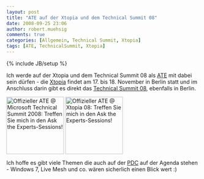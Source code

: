```yaml
---
layout: post
title: "ATE auf der Xtopia und dem Technical Summit 08"
date: 2008-09-25 23:06
author: robert.muehsig
comments: true
categories: [Allgemein, Technical Summit, Xtopia]
tags: [ATE, TechnicalSummit, Xtopia]
---
```

{% include JB/setup %}
<p>Ich werde auf der Xtopia und dem Technical Summit 08 als <a href="http://www.technical-summit.de/AskTheExperts_ts08.mspx?ActiveID=1383">ATE</a> mit dabei sein dürfen - die <a href="http://www.xtopia-konferenz.de/Startseite_xt08.mspx?ActiveID=1183">Xtopia</a> findet am 17. bis 18. November in Berlin statt und im Anschluss darin gibt es direkt das <a href="http://www.technical-summit.de/Home_ts08.mspx?ActiveID=1127">Technical Summit 08</a>, ebenfalls in Berlin.</p> <p><a href="http://www.technical-summit.de/AskTheExperts_ts08.mspx?ActiveID=1383#RobertMuehsig" target="_blank"> <img alt="Offizieller ATE @ Microsoft Technical Summit 2008: Treffen Sie mich in den Ask the Experts-Sessions!" height="150" src="http://www.technical-summit.de/upload/ts_banner_150x150_ate_1205.jpg" width="150" align="top" style="border-style: solid; border-width: 0"></a> <a href="http://www.xtopia-konferenz.de/AskTheExperts_xt08.mspx?ActiveID=1393#RobertMuehsig" target="_blank"> <img alt="Offizieller ATE @ Xtopia 08: Treffen Sie mich in den Ask the Experts-Sessions!" height="150" src="http://www.xtopia-konferenz.de/upload/xtopia_banner_150x150_ate_1225.jpg" width="150" align="top" style="border-style: solid; border-width: 0"></a> </p> <p>Ich hoffe es gibt viele Themen die auch auf der <a href="http://www.microsoftpdc.com/">PDC</a> auf der Agenda stehen - Windows 7, Live Mesh und co. wären sicherlich einen Blick wert :)</p>
